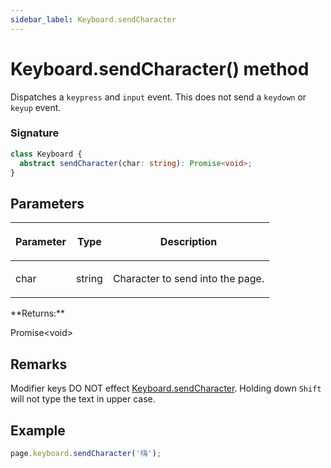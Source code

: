 ```yaml
---
sidebar_label: Keyboard.sendCharacter
---
```


# Keyboard.sendCharacter() method

Dispatches a `keypress` and `input` event. This does not send a `keydown` or `keyup` event.

### Signature

```typescript
class Keyboard {
  abstract sendCharacter(char: string): Promise<void>;
}
```

## Parameters

<table><thead><tr><th>

Parameter

</th><th>

Type

</th><th>

Description

</th></tr></thead>
<tbody><tr><td>

char

</td><td>

string

</td><td>

Character to send into the page.

</td></tr>
</tbody></table>
**Returns:**

Promise&lt;void&gt;

## Remarks

Modifier keys DO NOT effect [Keyboard.sendCharacter](./puppeteer.keyboard.sendcharacter.md). Holding down `Shift` will not type the text in upper case.

## Example

```ts
page.keyboard.sendCharacter('嗨');
```
